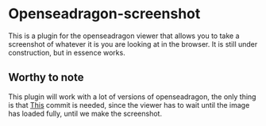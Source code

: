 # Openseadragon-screenshot
This is a plugin for the openseadragon viewer that allows you to take a screenshot of whatever it is you are looking at in the browser. It is still under construction, but in essence works.

## Worthy to note
This plugin will work with a lot of versions of openseadragon, the only thing is that [This](https://github.com/openseadragon/openseadragon/pull/837/commits/f1cdf906535262783a9a94cb2dcdd5362e47b55c) commit is needed, since the viewer has to wait until the image has loaded fully, until we make the screenshot.

